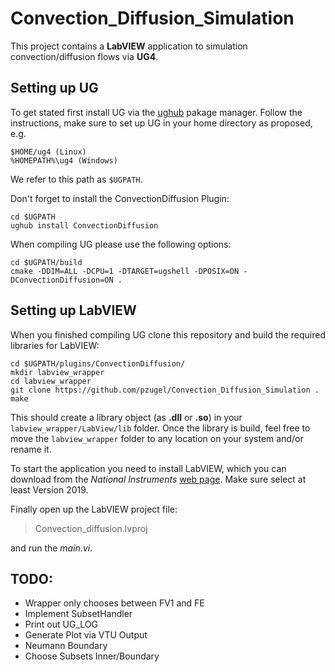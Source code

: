 # Convection_Diffusion_Simulation

This project contains a **LabVIEW** application to simulation convection/diffusion flows via **UG4**. 

## Setting up UG

To get stated first install UG via the [ughub](https://github.com/UG4/ughub) pakage manager. Follow the instructions, make sure to set up UG in your home directory as proposed, e.g.

```
$HOME/ug4 (Linux) 
%HOMEPATH%\ug4 (Windows)
```
We refer to this path as `$UGPATH`.

Don't forget to install the ConvectionDiffusion Plugin: 
```
cd $UGPATH
ughub install ConvectionDiffusion
```

When compiling UG please use the following options:
```
cd $UGPATH/build
cmake -DDIM=ALL -DCPU=1 -DTARGET=ugshell -DPOSIX=ON -DConvectionDiffusion=ON .
```

## Setting up LabVIEW

When you finished compiling UG clone this repository and build the required libraries for LabVIEW:

```
cd $UGPATH/plugins/ConvectionDiffusion/
mkdir labview_wrapper
cd labview_wrapper
git clone https://github.com/pzugel/Convection_Diffusion_Simulation .
make
```

This should create a library object (as **.dll** or **.so**) in your `labview_wrapper/LabView/lib` folder. Once the library is build, feel free to move the `labview_wrapper` folder to any location on your system and/or rename it. 

To start the application you need to install LabVIEW, which you can download from the *National Instruments* [web page](https://www.ni.com/de-de/support/downloads/software-products/download.labview.html). Make sure select at least Version 2019.

Finally open up the LabVIEW project file:

> Convection_diffusion.lvproj

and run the *main.vi*.



## TODO: 
* Wrapper only chooses between FV1 and FE
* Implement SubsetHandler
* Print out UG_LOG
* Generate Plot via VTU Output
* Neumann Boundary
* Choose Subsets Inner/Boundary
